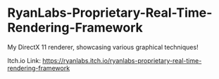 # RyanLabs-Proprietary-Real-Time-Rendering-Framework
My DirectX 11 renderer, showcasing various graphical techniques!

Itch.io Link: https://ryanlabs.itch.io/ryanlabs-proprietary-real-time-rendering-framework

